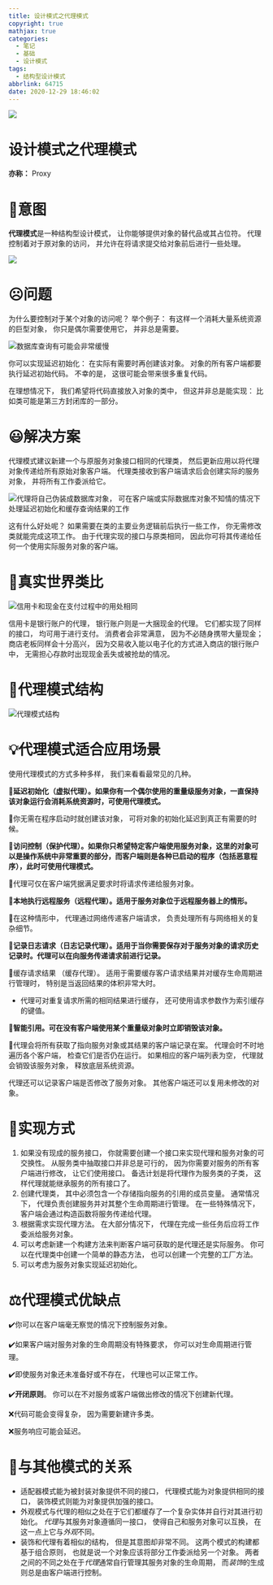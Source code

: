 ```yaml
---
title: 设计模式之代理模式
copyright: true
mathjax: true
categories:
  - 笔记
  - 基础
  - 设计模式
tags:
  - 结构型设计模式
abbrlink: 64715
date: 2020-12-29 18:46:02
---
```


![](https://gitee.com/junpzx/blog-img/raw/master//img/20201229191906.png)

<!-- less -->

# 设计模式之代理模式

**亦称：** Proxy

# 💬意图

**代理模式**是一种结构型设计模式， 让你能够提供对象的替代品或其占位符。 代理控制着对于原对象的访问， 并允许在将请求提交给对象前后进行一些处理。

![](https://gitee.com/junpzx/blog-img/raw/master//img/20201229191906.png)



# ☹️问题

为什么要控制对于某个对象的访问呢？ 举个例子： 有这样一个消耗大量系统资源的巨型对象， 你只是偶尔需要使用它， 并非总是需要。

![数据库查询有可能会非常缓慢](https://gitee.com/junpzx/blog-img/raw/master//img/20201229191947.png)

你可以实现延迟初始化： 在实际有需要时再创建该对象。 对象的所有客户端都要执行延迟初始代码。 不幸的是， 这很可能会带来很多重复代码。

在理想情况下， 我们希望将代码直接放入对象的类中， 但这并非总是能实现： 比如类可能是第三方封闭库的一部分。



# 😃解决方案

代理模式建议新建一个与原服务对象接口相同的代理类， 然后更新应用以将代理对象传递给所有原始对象客户端。 代理类接收到客户端请求后会创建实际的服务对象， 并将所有工作委派给它。

![代理将自己伪装成数据库对象， 可在客户端或实际数据库对象不知情的情况下处理延迟初始化和缓存查询结果的工作](https://gitee.com/junpzx/blog-img/raw/master//img/20201229192016.png)

这有什么好处呢？ 如果需要在类的主要业务逻辑前后执行一些工作， 你无需修改类就能完成这项工作。 由于代理实现的接口与原类相同， 因此你可将其传递给任何一个使用实际服务对象的客户端。



# 📰真实世界类比

![信用卡和现金在支付过程中的用处相同](https://gitee.com/junpzx/blog-img/raw/master//img/20201229192039.png)

信用卡是银行账户的代理， 银行账户则是一大捆现金的代理。 它们都实现了同样的接口， 均可用于进行支付。 消费者会非常满意， 因为不必随身携带大量现金； 商店老板同样会十分高兴， 因为交易收入能以电子化的方式进入商店的银行账户中， 无需担心存款时出现现金丢失或被抢劫的情况。



# 🤔代理模式结构

![代理模式结构](https://gitee.com/junpzx/blog-img/raw/master//img/20201229192118.png)



# 💡代理模式适合应用场景

使用代理模式的方式多种多样， 我们来看看最常见的几种。

🧨**延迟初始化（虚拟代理）。如果你有一个偶尔使用的重量级服务对象，一直保持该对象运行会消耗系统资源时，可使用代理模式。**



🏮你无需在程序启动时就创建该对象， 可将对象的初始化延迟到真正有需要的时候。



🧨**访问控制（保护代理）。如果你只希望特定客户端使用服务对象，这里的对象可以是操作系统中非常重要的部分，而客户端则是各种已启动的程序（包括恶意程序），此时可使用代理模式。**



🏮代理可仅在客户端凭据满足要求时将请求传递给服务对象。



🧨**本地执行远程服务（远程代理）。适用于服务对象位于远程服务器上的情形。**



🏮在这种情形中， 代理通过网络传递客户端请求， 负责处理所有与网络相关的复杂细节。



🧨**记录日志请求（日志记录代理）。适用于当你需要保存对于服务对象的请求历史记录时。代理可以在向服务传递请求前进行记录。**



🏮缓存请求结果 （缓存代理）。 适用于需要缓存客户请求结果并对缓存生命周期进行管理时， 特别是当返回结果的体积非常大时。

- 代理可对重复请求所需的相同结果进行缓存， 还可使用请求参数作为索引缓存的键值。



🧨**智能引用。可在没有客户端使用某个重量级对象时立即销毁该对象。**



🏮代理会将所有获取了指向服务对象或其结果的客户端记录在案。 代理会时不时地遍历各个客户端， 检查它们是否仍在运行。 如果相应的客户端列表为空， 代理就会销毁该服务对象， 释放底层系统资源。

代理还可以记录客户端是否修改了服务对象。 其他客户端还可以复用未修改的对象。



# 📔实现方式

1. 如果没有现成的服务接口， 你就需要创建一个接口来实现代理和服务对象的可交换性。 从服务类中抽取接口并非总是可行的， 因为你需要对服务的所有客户端进行修改， 让它们使用接口。 备选计划是将代理作为服务类的子类， 这样代理就能继承服务的所有接口了。
2. 创建代理类， 其中必须包含一个存储指向服务的引用的成员变量。 通常情况下， 代理负责创建服务并对其整个生命周期进行管理。 在一些特殊情况下， 客户端会通过构造函数将服务传递给代理。
3. 根据需求实现代理方法。 在大部分情况下， 代理在完成一些任务后应将工作委派给服务对象。
4. 可以考虑新建一个构建方法来判断客户端可获取的是代理还是实际服务。 你可以在代理类中创建一个简单的静态方法， 也可以创建一个完整的工厂方法。
5. 可以考虑为服务对象实现延迟初始化。



# ⚖️代理模式优缺点

✔️你可以在客户端毫无察觉的情况下控制服务对象。

✔️如果客户端对服务对象的生命周期没有特殊要求， 你可以对生命周期进行管理。

✔️即使服务对象还未准备好或不存在， 代理也可以正常工作。

✔️**开闭原则**。 你可以在不对服务或客户端做出修改的情况下创建新代理。

❌代码可能会变得复杂， 因为需要新建许多类。

❌服务响应可能会延迟。



# 🔱与其他模式的关系

- 适配器模式能为被封装对象提供不同的接口， 代理模式能为对象提供相同的接口， 装饰模式则能为对象提供加强的接口。
- 外观模式与代理的相似之处在于它们都缓存了一个复杂实体并自行对其进行初始化。 *代理*与其服务对象遵循同一接口， 使得自己和服务对象可以互换， 在这一点上它与*外观*不同。
- 装饰和代理有着相似的结构， 但是其意图却非常不同。 这两个模式的构建都基于组合原则， 也就是说一个对象应该将部分工作委派给另一个对象。 两者之间的不同之处在于*代理*通常自行管理其服务对象的生命周期， 而*装饰*的生成则总是由客户端进行控制。

